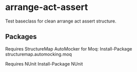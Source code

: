 # arrange-act-assert
Test baseclass for clean arrange act assert structure.

## Packages

Requires StructureMap AutoMocker for Moq:
Install-Package structuremap.automocking.moq

Requires NUnit
Install-Package NUnit